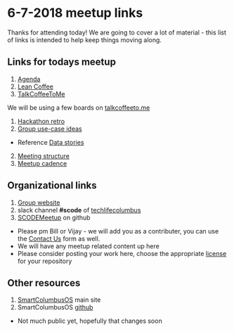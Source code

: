 # 6-7-2018 meetup links

Thanks for attending today! We are going to cover a lot of material - this list of links is intended to help keep things moving along.


## Links for todays meetup

1. [Agenda](https://github.com/SCODEMeetup/meeting_notes/blob/master/2018-06-07/agenda.txt)
1. [Lean Coffee](http://leancoffee.org/)
1. [TalkCoffeeToMe](https://talkcoffeeto.me/howto)

We will be using a few boards on [talkcoffeeto.me](https://talkcoffeeto.me/)

1. [Hackathon retro](https://talkcoffeeto.me/d/HHffMdQfqrd3T)
1. [Group use-case ideas](https://talkcoffeeto.me/d/QR7j8GJg4dT3R)
  * Reference [Data stories](https://www.smartcolumbusos.com/data-stories)
2. [Meeting structure](https://talkcoffeeto.me/d/fJp6NfMNQm3NG)
3. [Meetup cadence](https://talkcoffeeto.me/d/qNr2B8qdrgJMN)


## Organizational links

1. [Group website](https://www.scodemeetup.org/)
2. slack channel **#scode** of [techlifecolumbus](https://techlife-columbus-slack.herokuapp.com/)
3. [SCODEMeetup](https://github.com/SCODEMeetup) on github
  * Please pm Bill or Vijay - we will add you as a contributer, you can use the [Contact Us](https://www.scodemeetup.org/) form as well. 
  * We will have any meetup related content up here
  * Please consider posting your work here, choose the appropriate [license](https://help.github.com/articles/licensing-a-repository/) for your repository


## Other resources

1. [SmartColumbusOS](https://www.smartcolumbusos.com/) main site
2. SmartColumbusOS [github](https://github.com/SmartColumbusOS)
  * Not much public yet, hopefully that changes soon
